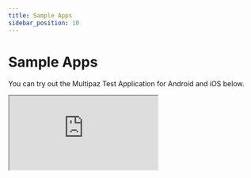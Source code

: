 ```yaml
---
title: Sample Apps
sidebar_position: 10
---
```


# Sample Apps

You can try out the Multipaz Test Application for Android and iOS below.

<iframe
  src="https://apps.multipaz.org/"
  style={{
    width: "100%",
    minHeight: "700px",
    border: "none",
    borderRadius: "8px",
    boxShadow: "0 2px 8px rgba(0,0,0,0.06)"
  }}
  title="Multipaz Sample Apps"
  loading="lazy"
/>

> If the embedded page does not load, you can visit it directly: [apps.multipaz.org](https://apps.multipaz.org/) 